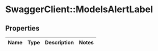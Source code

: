 # SwaggerClient::ModelsAlertLabel

## Properties
Name | Type | Description | Notes
------------ | ------------- | ------------- | -------------


